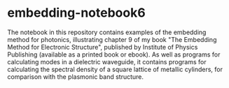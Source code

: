 # embedding-notebook6
The notebook in this repository contains examples of the embedding method for photonics, illustrating chapter 9 of my book "The Embedding Method for Electronic Structure", published by Institute of Physics Publishing (available as a printed book or ebook). As well as programs for calculating modes in a dielectric waveguide, it contains programs for calculating the spectral density of a square lattice of metallic cylinders, for comparison with the plasmonic band structure.
